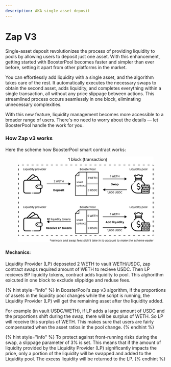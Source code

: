 ```yaml
---
description: AKA single asset deposit
---
```


# Zap V3

Single-asset deposit revolutionizes the process of providing liquidity to pools by allowing users to deposit just one asset. With this enhancement, getting started with BoosterPool becomes faster and simpler than ever before, setting it apart from other platforms in the market.

You can effortlessly add liquidity with a single asset, and the algorithm takes care of the rest. It automatically executes the necessary swaps to obtain the second asset, adds liquidity, and completes everything within a single transaction, all without any price slippage between actions. This streamlined process occurs seamlessly in one block, eliminating unnecessary complexities.

With this new feature, liquidity management becomes more accessible to a broader range of users. There's no need to worry about the details — let BoosterPool handle the work for you.

### How Zap v3 works

Here the scheme how BoosterPool smart contract works:

<figure><img src="../.gitbook/assets/zap v3 (2).png" alt=""><figcaption></figcaption></figure>

#### Mechanics:

Liquidity Provider (LP) deposeted 2 WETH to vault WETH/USDC, zap contract swaps required amount of WETH to recieve USDC. Then LP recieves BP liquidity tokens, contract adds liquidity to pool. This alghorithm exicuted in one block to exclude slippidge and reduse fees.

{% hint style="info" %}
In BoosterPool's zap v3 algorithm, if the proportions of assets in the liquidity pool changes while the script is running, the Liquidity Provider (LP) will get the remaining asset after the liquidity added.

For example (in vault USDC/WETH), if LP adds a large amount of USDC and the proportions shift during the swap, there will be surplus of WETH. So LP will receive this surplus of WETH. This makes sure that users are fairly compensated when the asset ratios in the pool change.
{% endhint %}

{% hint style="info" %}
To protect against front-running risks during the swap, a slippage parameter of 3% is set. This means that if the amount of liquidity provided by the Liquidity Provider (LP) significantly impacts the price, only a portion of the liquidity will be swapped and added to the Liquidity pool. The excess liquidity will be returned to the LP.
{% endhint %}
